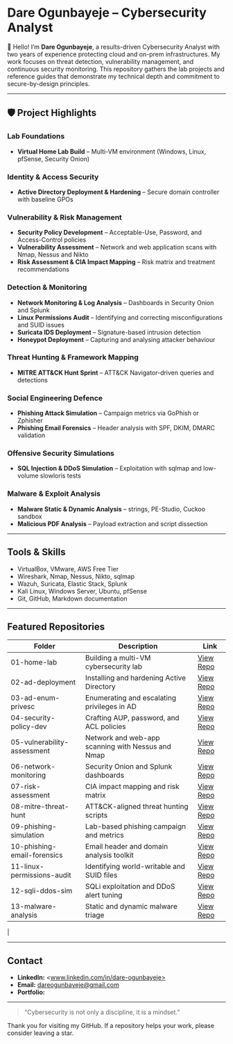 # Dare Ogunbayeje – Cybersecurity Analyst

👋 Hello! I’m **Dare Ogunbayeje**, a results-driven Cybersecurity Analyst with two years of experience protecting cloud and on-prem infrastructures. My work focuses on threat detection, vulnerability management, and continuous security monitoring. This repository gathers the lab projects and reference guides that demonstrate my technical depth and commitment to secure-by-design principles.

---

## 🛡 Project Highlights

### Lab Foundations
- **Virtual Home Lab Build** – Multi-VM environment (Windows, Linux, pfSense, Security Onion)


### Identity & Access Security
- **Active Directory Deployment & Hardening** – Secure domain controller with baseline GPOs

### Vulnerability & Risk Management
- **Security Policy Development** – Acceptable-Use, Password, and Access-Control policies
- **Vulnerability Assessment** – Network and web application scans with Nmap, Nessus and Nikto
- **Risk Assessment & CIA Impact Mapping** – Risk matrix and treatment recommendations

### Detection & Monitoring
- **Network Monitoring & Log Analysis** – Dashboards in Security Onion and Splunk
- **Linux Permissions Audit** – Identifying and correcting misconfigurations and SUID issues
- **Suricata IDS Deployment** – Signature-based intrusion detection
- **Honeypot Deployment** – Capturing and analysing attacker behaviour

### Threat Hunting & Framework Mapping
- **MITRE ATT&CK Hunt Sprint** – ATT&CK Navigator-driven queries and detections

### Social Engineering Defence
- **Phishing Attack Simulation** – Campaign metrics via GoPhish or Zphisher
- **Phishing Email Forensics** – Header analysis with SPF, DKIM, DMARC validation

### Offensive Security Simulations
- **SQL Injection & DDoS Simulation** – Exploitation with sqlmap and low-volume slowloris tests

### Malware & Exploit Analysis
- **Malware Static & Dynamic Analysis** – strings, PE-Studio, Cuckoo sandbox
- **Malicious PDF Analysis** – Payload extraction and script dissection



---

## Tools & Skills

- VirtualBox, VMware, AWS Free Tier
- Wireshark, Nmap, Nessus, Nikto, sqlmap
- Wazuh, Suricata, Elastic Stack, Splunk
- Kali Linux, Windows Server, Ubuntu, pfSense
- Git, GitHub, Markdown documentation

---

## Featured Repositories

| Folder | Description | Link |
|--------|-------------|------|
| 01-home-lab | Building a multi-VM cybersecurity lab | [View Repo](https://github.com/Tahuge/Setting-up-virtual-home-lab.git) |
| 02-ad-deployment | Installing and hardening Active Directory | [View Repo](https://github.com/Tahuge/Active-Directory-.git) |
| 03-ad-enum-privesc | Enumerating and escalating privileges in AD | [View Repo](https://github.com/Tahuge/Enumerating-and-escalating-privileges-in-AD.git) |
| 04-security-policy-dev | Crafting AUP, password, and ACL policies | [View Repo](#) |
| 05-vulnerability-assessment | Network and web-app scanning with Nessus and Nmap | [View Repo](#) |
| 06-network-monitoring | Security Onion and Splunk dashboards | [View Repo](#) |
| 07-risk-assessment | CIA impact mapping and risk matrix | [View Repo](#) |
| 08-mitre-threat-hunt | ATT&CK-aligned threat hunting scripts | [View Repo](#) |
| 09-phishing-simulation | Lab-based phishing campaign and metrics | [View Repo](#) |
| 10-phishing-email-forensics | Email header and domain analysis toolkit | [View Repo](#) |
| 11-linux-permissions-audit | Identifying world-writable and SUID files | [View Repo](#) |
| 12-sqli-ddos-sim | SQLi exploitation and DDoS alert tuning | [View Repo](#) |
| 13-malware-analysis | Static and dynamic malware triage | [View Repo](#) |
|

---

## Contact

- **LinkedIn:** <www.linkedin.com/in/dare-ogunbayeje>  
- **Email:** <dareogunbayeje@gmail.com>  
- **Portfolio:** <your-portfolio-url>

---

> “Cybersecurity is not only a discipline, it is a mindset.”

Thank you for visiting my GitHub. If a repository helps your work, please consider leaving a star.



